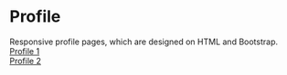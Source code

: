 # Profile
Responsive profile pages, which are designed on HTML and Bootstrap.
<br><a href="https://mkhizersajjad.github.io/HTML/profile-01.html">Profile 1</a>
<br><a href="https://mkhizersajjad.github.io/HTML/profile-02.html">Profile 2</a>
